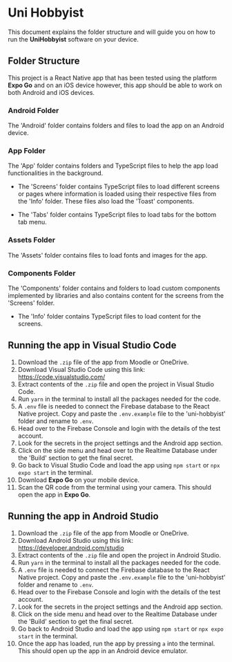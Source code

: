 # Uni Hobbyist
This document explains the folder structure and will guide you on how to run the **UniHobbyist** software on your device.

## Folder Structure
This project is a React Native app that has been tested using the platform **Expo Go** and on an iOS device however, this app should be able to work on both Android and iOS devices.

### Android Folder
The 'Android' folder contains folders and files to load the app on an Android device.

### App Folder
The 'App' folder contains folders and TypeScript files to help the app load functionalities in the background.

- The 'Screens' folder contains TypeScript files to load different screens or pages where information is loaded using their respective files from the 'Info' folder. These files also load the 'Toast' components.

- The 'Tabs' folder contains TypeScript files to load tabs for the bottom tab menu.

### Assets Folder
The 'Assets' folder contains files to load fonts and images for the app.

### Components Folder
The 'Components' folder contains and folders to load custom components implemented by libraries and also contains content for the screens from the 'Screens' folder.

- The 'Info' folder contains TypeScript files to load content for the screens.

## Running the app in Visual Studio Code
1. Download the ```.zip``` file of the app from Moodle or OneDrive.
2. Download Visual Studio Code using this link: https://code.visualstudio.com/
3. Extract contents of the ```.zip``` file and open the project in Visual Studio Code.
4. Run ```yarn``` in the terminal to install all the packages needed for the code.
5. A ```.env``` file is needed to connect the Firebase database to the React Native project. Copy and paste the ```.env.example``` file to the 'uni-hobbyist' folder and rename to ```.env```.
6. Head over to the Firebase Console and login with the details of the test account.
7. Look for the secrets in the project settings and the Android app section.
8. Click on the side menu and head over to the Realtime Database under the 'Build' section to get the final secret.
9. Go back to Visual Studio Code and load the app using ```npm start``` or ```npx expo start``` in the terminal.
10. Download **Expo Go** on your mobile device.
11. Scan the QR code from the terminal using your camera. This should open the app in **Expo Go**.

## Running the app in Android Studio
1. Download the ```.zip``` file of the app from Moodle or OneDrive.
2. Download Android Studio using this link: https://developer.android.com/studio
3. Extract contents of the ```.zip``` file and open the project in Android Studio.
5. Run ```yarn``` in the terminal to install all the packages needed for the code.
6. A ```.env``` file is needed to connect the Firebase database to the React Native project. Copy and paste the ```.env.example``` file to the 'uni-hobbyist' folder and rename to ```.env```.
7. Head over to the Firebase Console and login with the details of the test account.
8. Look for the secrets in the project settings and the Android app section.
9. Click on the side menu and head over to the Realtime Database under the 'Build' section to get the final secret.
10. Go back to Android Studio and load the app using ```npm start``` or ```npx expo start``` in the terminal.
11. Once the app has loaded, run the app by pressing ```a``` into the terminal. This should open up the app in an Android device emulator.